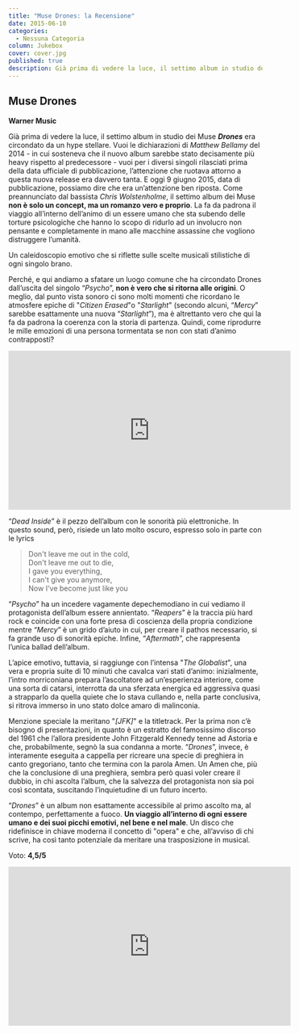```yaml
---
title: "Muse Drones: la Recensione"
date: 2015-06-10
categories:
  - Nessuna Categoria
column: Jukebox
cover: cover.jpg
published: true
description: Già prima di vedere la luce, il settimo album in studio dei Muse  "Drones" era circondato da un hype stellare. Vuoi le dichiarazioni di Matthew Bellamy del 2014 - in cui sosteneva che il nuovo album sarebbe stato decisamente più heavy rispetto al predecessore - vuoi per i diversi singoli rilasciati prima della data ufficiale di pubblicazione, l’attenzione che ruotava attorno a questa nuova release era davvero tanta.
---
```

## Muse Drones

**Warner Music**

Già prima di vedere la luce, il settimo album in studio dei Muse _**Drones**_ era circondato da un hype stellare. Vuoi le dichiarazioni di _Matthew Bellamy_ del 2014 - in cui sosteneva che il nuovo album sarebbe stato decisamente più heavy rispetto al predecessore - vuoi per i diversi singoli rilasciati prima della data ufficiale di pubblicazione, l’attenzione che ruotava attorno a questa nuova release era davvero tanta. E oggi 9 giugno 2015, data di pubblicazione, possiamo dire che era un’attenzione ben riposta. Come preannunciato dal bassista _Chris Wolstenholme_, il settimo album dei Muse **non è solo un concept, ma un romanzo vero e proprio**. La fa da padrona il viaggio all’interno dell’animo di un essere umano che sta subendo delle torture psicologiche che hanno lo scopo di ridurlo ad un involucro non pensante e completamente in mano alle macchine assassine che vogliono distruggere l’umanità.

Un caleidoscopio emotivo che si riflette sulle scelte musicali stilistiche di ogni singolo brano.

Perché, e qui andiamo a sfatare un luogo comune che ha circondato Drones dall’uscita del singolo “_Psycho_”, **non è vero che si ritorna alle origini**. O meglio, dal punto vista sonoro ci sono molti momenti che ricordano le atmosfere epiche di "_Citizen Erased_"o "_Starlight_" (secondo alcuni, “_Mercy_” sarebbe esattamente una nuova “_Starlight_”), ma è altrettanto vero che qui la fa da padrona la coerenza con la storia di partenza. Quindi, come riprodurre le mille emozioni di una persona tormentata se non con stati d’animo contrapposti?

<iframe width="560" height="315" src="https://www.youtube.com/embed/yj8Xpdx60Ws" frameborder="0" allow="accelerometer; autoplay; encrypted-media; gyroscope; picture-in-picture" allowfullscreen title="Muse"></iframe>

“_Dead Inside_” è il pezzo dell’album con le sonorità più elettroniche. In questo sound, però, risiede un lato molto oscuro, espresso solo in parte con le lyrics

> Don't leave me out in the cold,  
> Don't leave me out to die,  
> I gave you everything,  
> I can't give you anymore,  
> Now I've become just like you  

“_Psycho_” ha un incedere vagamente depechemodiano in cui vediamo il protagonista dell’album essere annientato. “_Reapers_” è la traccia più hard rock e coincide con una forte presa di coscienza della propria condizione mentre “_Mercy_” è un grido d’aiuto in cui, per creare il pathos necessario, si fa grande uso di sonorità epiche. Infine, “_Aftermath_”, che rappresenta l’unica ballad dell’album.

L’apice emotivo, tuttavia, si raggiunge con l’intensa "_The Globalist_", una vera e propria suite di 10 minuti che cavalca vari stati d’animo: inizialmente, l’intro morriconiana prepara l’ascoltatore ad un’esperienza interiore, come una sorta di catarsi, interrotta da una sferzata energica ed aggressiva quasi a strapparlo da quella quiete che lo stava cullando e, nella parte conclusiva, si ritrova immerso in uno stato dolce amaro di malinconia.

Menzione speciale la meritano "_\[JFK\]_" e la titletrack. Per la prima non c’è bisogno di presentazioni, in quanto è un estratto del famosissimo discorso del 1961 che l’allora presidente John Fitzgerald Kennedy tenne ad Astoria e che, probabilmente, segnò la sua condanna a morte. “_Drones_”, invece, è interamente eseguita a cappella per ricreare una specie di preghiera in canto gregoriano, tanto che termina con la parola Amen. Un Amen che, più che la conclusione di una preghiera, sembra però quasi voler creare il dubbio, in chi ascolta l’album, che la salvezza del protagonista non sia poi così scontata, suscitando l’inquietudine di un futuro incerto.

“_Drones_” è un album non esattamente accessibile al primo ascolto ma, al contempo, perfettamente a fuoco. **Un viaggio all’interno di ogni essere umano e dei suoi picchi emotivi, nel bene e nel male**. Un disco che ridefinisce in chiave moderna il concetto di "opera" e che, all’avviso di chi scrive, ha così tanto potenziale da meritare una trasposizione in musical.

Voto: **4,5/5**

<iframe width="560" height="315" src="https://www.youtube.com/embed/gcNEC9NaJuE" frameborder="0" allow="accelerometer; autoplay; encrypted-media; gyroscope; picture-in-picture" allowfullscreen title="Muse"></iframe>

